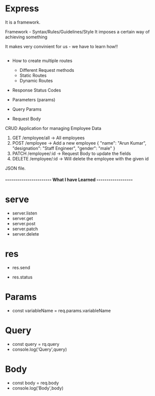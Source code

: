 # Express

It is a framework.

Framework - Syntax/Rules/Guidelines/Style
It imposes a certain way of achieving something

It makes very convinient for us - we have to learn how!!

##

- How to create multiple routes
  - Different Request methods
  - Static Routes
  - Dynamic Routes
- Response Status Codes

- Parameters (params)
- Query Params
- Request Body

CRUD Application for managing Employee Data

1. GET /employee/all -> All employees
2. POST /employee -> Add a new employee
   {
   "name": "Arun Kumar",
   "designation": "Staff Engineer",
   "gender": "male"
   }
3. PATCH /employee/:id -> Request Body to update the fields
4. DELETE /employee/:id -> Will delete the employee with the given id

JSON file.

#### ----------------------- What I have Learned ------------------

# serve

- server.listen
- server.get
- server.post
- server.patch
- server.delete

# res

- res.send

* res.status

# Params

- const variableName = req.params.variableName

# Query

- const query = rq.query
- console.log('Query',query)

# Body

- const body = req.body
- console.log('Body',body)
